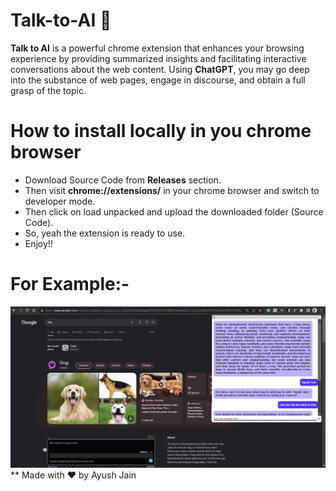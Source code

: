 # Talk-to-AI 🤖
**Talk to AI** is a powerful chrome extension that enhances your browsing experience by providing summarized insights and facilitating interactive conversations about the web content. Using **ChatGPT**, you may go deep into the substance of web pages, engage in discourse, and obtain a full grasp of the topic. 

# How to install locally in you chrome browser
* Download Source Code from **Releases** section.
* Then visit **chrome://extensions/** in your chrome browser and switch to developer mode.
* Then click on load unpacked and upload the downloaded folder (Source Code).
* So, yeah the extension is ready to use.
* Enjoy!!


# For Example:-
<img src="ayush.png">
** Made with ❤️ by Ayush Jain
